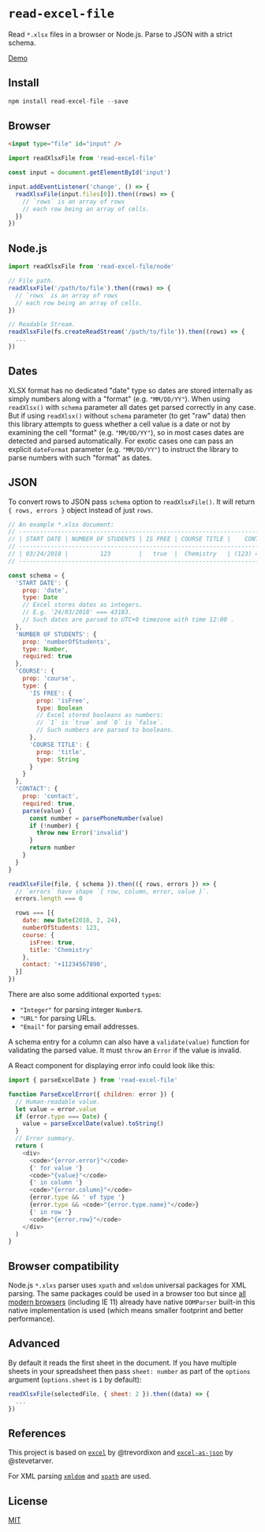 # `read-excel-file`

Read `*.xlsx` files in a browser or Node.js. Parse to JSON with a strict schema.

[Demo](https://catamphetamine.github.io/read-excel-file/)

## Install

```js
npm install read-excel-file --save
```

## Browser

```html
<input type="file" id="input" />
```

```js
import readXlsxFile from 'read-excel-file'

const input = document.getElementById('input')

input.addEventListener('change', () => {
  readXlsxFile(input.files[0]).then((rows) => {
    // `rows` is an array of rows
    // each row being an array of cells.
  })
})
```

## Node.js

```js
import readXlsxFile from 'read-excel-file/node'

// File path.
readXlsxFile('/path/to/file').then((rows) => {
  // `rows` is an array of rows
  // each row being an array of cells.
})

// Readable Stream.
readXlsxFile(fs.createReadStream('/path/to/file')).then((rows) => {
  ...
})
```

## Dates

XLSX format has no dedicated "date" type so dates are stored internally as simply numbers along with a "format" (e.g. `"MM/DD/YY"`). When using `readXlsx()` with `schema` parameter all dates get parsed correctly in any case. But if using `readXlsx()` without `schema` parameter (to get "raw" data) then this library attempts to guess whether a cell value is a date or not by examining the cell "format" (e.g. `"MM/DD/YY"`), so in most cases dates are detected and parsed automatically. For exotic cases one can pass an explicit `dateFormat` parameter (e.g. `"MM/DD/YY"`) to instruct the library to parse numbers with such "format" as dates.

## JSON

To convert rows to JSON pass `schema` option to `readXlsxFile()`. It will return `{ rows, errors }` object instead of just `rows`.

```js
// An example *.xlsx document:
// -----------------------------------------------------------------------------
// | START DATE | NUMBER OF STUDENTS | IS FREE | COURSE TITLE |    CONTACT     |
// -----------------------------------------------------------------------------
// | 03/24/2018 |         123        |   true  |  Chemistry   | (123) 456-7890 |
// -----------------------------------------------------------------------------

const schema = {
  'START DATE': {
    prop: 'date',
    type: Date
    // Excel stores dates as integers.
    // E.g. '24/03/2018' === 43183.
    // Such dates are parsed to UTC+0 timezone with time 12:00 .
  },
  'NUMBER OF STUDENTS': {
    prop: 'numberOfStudents',
    type: Number,
    required: true
  },
  'COURSE': {
    prop: 'course',
    type: {
      'IS FREE': {
        prop: 'isFree',
        type: Boolean
        // Excel stored booleans as numbers:
        // `1` is `true` and `0` is `false`.
        // Such numbers are parsed to booleans.
      },
      'COURSE TITLE': {
        prop: 'title',
        type: String
      }
    }
  },
  'CONTACT': {
    prop: 'contact',
    required: true,
    parse(value) {
      const number = parsePhoneNumber(value)
      if (!number) {
        throw new Error('invalid')
      }
      return number
    }
  }
}

readXlsxFile(file, { schema }).then(({ rows, errors }) => {
  // `errors` have shape `{ row, column, error, value }`.
  errors.length === 0

  rows === [{
    date: new Date(2018, 2, 24),
    numberOfStudents: 123,
    course: {
      isFree: true,
      title: 'Chemistry'
    },
    contact: '+11234567890',
  }]
})
```

There are also some additional exported `type`s:

* `"Integer"` for parsing integer `Number`s.
* `"URL"` for parsing URLs.
* `"Email"` for parsing email addresses.

A schema entry for a column can also have a `validate(value)` function for validating the parsed value. It must `throw` an `Error` if the value is invalid.

A React component for displaying error info could look like this:

```js
import { parseExcelDate } from 'read-excel-file'

function ParseExcelError({ children: error }) {
  // Human-readable value.
  let value = error.value
  if (error.type === Date) {
    value = parseExcelDate(value).toString()
  }
  // Error summary.
  return (
    <div>
      <code>"{error.error}"</code>
      {' for value '}
      <code>"{value}"</code>
      {' in column '}
      <code>"{error.column}"</code>
      {error.type && ' of type '}
      {error.type && <code>"{error.type.name}"</code>}
      {' in row '}
      <code>"{error.row}"</code>
    </div>
  )
}
```

## Browser compatibility

Node.js `*.xlxs` parser uses `xpath` and `xmldom` universal packages for XML parsing. The same packages could be used in a browser too but since [all modern browsers](https://caniuse.com/#search=domparser) (including IE 11) already have native `DOMParser` built-in this native implementation is used (which means smaller footprint and better performance).

## Advanced

By default it reads the first sheet in the document. If you have multiple sheets in your spreadsheet then pass `sheet: number` as part of the `options` argument (`options.sheet` is `1` by default):

```js
readXlsxFile(selectedFile, { sheet: 2 }).then((data) => {
  ...
})
````

## References

This project is based on [`excel`](https://github.com/trevordixon/excel.js) by @trevordixon and [`excel-as-json`](https://github.com/stevetarver/excel-as-json/blob) by @stevetarver.

For XML parsing [`xmldom`](https://github.com/jindw/xmldom) and [`xpath`](https://github.com/goto100/xpath) are used.

## License

[MIT](LICENSE)

